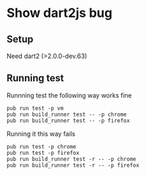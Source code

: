 # Show dart2js bug

## Setup

Need dart2 (>2.0.0-dev.63)

## Running test

Runnning test the following way works fine

    pub run test -p vm
    pub run build_runner test -- -p chrome
    pub run build_runner test -- -p firefox
    
Running it this way fails
    
    pub run test -p chrome
    pub run test -p firefox
    pub run build_runner test -r -- -p chrome
    pub run build_runner test -r -- -p firefox
